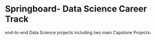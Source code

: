# Springboard- Data Science Career Track

end-to-end Data Science projects including two main Capstone Projects:
